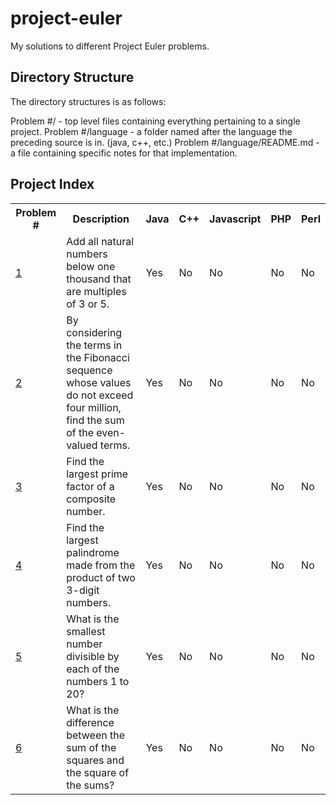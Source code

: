 # project-euler #

My solutions to different Project Euler problems.

## Directory Structure ##


The directory structures is as follows:

Problem #/ - top level files containing everything pertaining to a single project.
Problem #/language - a folder named after the language the preceding source is in. (java, c++, etc.)
Problem #/language/README.md - a file containing specific notes for that implementation.

## Project Index ##
<table>
   <tr>
      <th>Problem #</th>
      <th>Description</th>
      <th>Java</th>
      <th>C++</th>
      <th>Javascript</th>
      <th>PHP</th>
      <th>Perl</th>
   </tr>
   <tr>
      <td><a href="http://projecteuler.net/problem=1">1</a></td>
      <td>Add all natural numbers below one thousand that are multiples of 3 or 5.</th>
      <td>Yes</td>
      <td>No</td>
      <td>No</td>
      <td>No</td>
      <td>No</td>
   </tr>

   <tr>
      <td><a href="http://projecteuler.net/problem=2">2</a></td>
      <td>By considering the terms in the Fibonacci sequence whose values do not exceed four million, find the sum of the even-valued terms.</th>
      <td>Yes</td>
      <td>No</td>
      <td>No</td>
      <td>No</td>
      <td>No</td>
   </tr>
   <tr>
      <td><a href="http://projecteuler.net/problem=3">3</a></td>
      <td>Find the largest prime factor of a composite number.</th>
      <td>Yes</td>
      <td>No</td>
      <td>No</td>
      <td>No</td>
      <td>No</td>
   </tr>
   <tr>
      <td><a href="http://projecteuler.net/problem=4">4</a></td>
      <td>Find the largest palindrome made from the product of two 3-digit numbers.</th>
      <td>Yes</td>
      <td>No</td>
      <td>No</td>
      <td>No</td>
      <td>No</td>
   </tr>
   <tr>
      <td><a href="http://projecteuler.net/problem=5">5</a></td>
      <td>What is the smallest number divisible by each of the numbers 1 to 20?</th>
      <td>Yes</td>
      <td>No</td>
      <td>No</td>
      <td>No</td>
      <td>No</td>
   </tr>
   <tr>
      <td><a href="http://projecteuler.net/problem=6">6</a></td>
      <td>What is the difference between the sum of the squares and the square of the sums?</th>
      <td>Yes</td>
      <td>No</td>
      <td>No</td>
      <td>No</td>
      <td>No</td>
   </tr>

</table>
